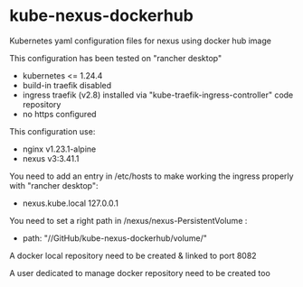 # kube-nexus-dockerhub
Kubernetes yaml configuration files for nexus using docker hub image


This configuration has been tested on "rancher desktop"
- kubernetes <= 1.24.4
- build-in traefik disabled
- ingress traefik (v2.8) installed via "kube-traefik-ingress-controller" code repository
- no https configured


This configuration use:
- nginx v1.23.1-alpine
- nexus v3:3.41.1


You need to add an entry in /etc/hosts to make working the ingress properly with "rancher desktop":
- nexus.kube.local 127.0.0.1


You need to set a right path in /nexus/nexus-PersistentVolume :
- path: "/<path>/GitHub/kube-nexus-dockerhub/volume/"


A docker local repository need to be created & linked to port 8082

A user dedicated to manage docker repository need to be created too
